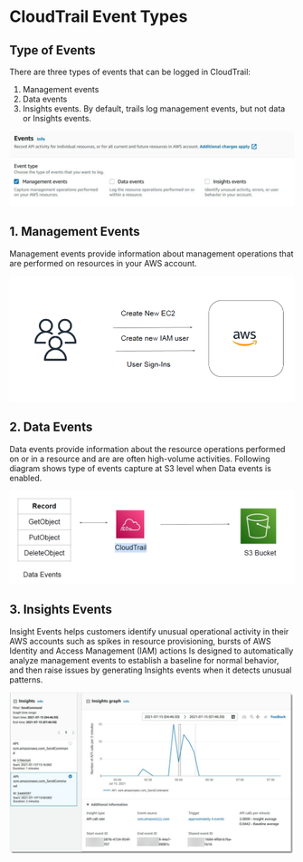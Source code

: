 # CloudTrail Event Types

## Type of Events

There are three types of events that can be logged in CloudTrail:
1. Management events
2. Data events
3. Insights events.
By default, trails log management events, but not data or Insights events.

<div align="center">
<img src="images/image1.png" alt="IAM Policies" width="600">
</div>

## 1. Management Events

Management events provide information about management operations that are performed on
resources in your AWS account.

<div align="center">
<img src="images/image2.png" alt="IAM Policies" width="600">
</div>

## 2. Data Events

Data events provide information about the resource operations performed on or in a resource
and are are often high-volume activities.
Following diagram shows type of events capture at S3 level when Data events is enabled.

<div align="center">
<img src="images/image3.png" alt="IAM Policies" width="600">
</div>

## 3. Insights Events

Insight Events helps customers identify unusual operational activity in their AWS accounts such
as spikes in resource provisioning, bursts of AWS Identity and Access Management (IAM)
actions
Is designed to automatically analyze management events to establish a baseline for normal
behavior, and then raise issues by generating Insights events when it detects unusual patterns.

<div align="center">
<img src="images/image4.png" alt="IAM Policies" width="600">
</div>